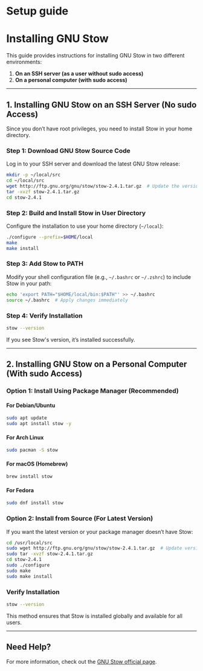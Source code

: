 # Setup guide

# Installing GNU Stow

This guide provides instructions for installing GNU Stow in two different environments:

1. **On an SSH server (as a user without sudo access)**
2. **On a personal computer (with sudo access)**

---

## 1. Installing GNU Stow on an SSH Server (No sudo Access)
Since you don’t have root privileges, you need to install Stow in your home directory.

### Step 1: Download GNU Stow Source Code
Log in to your SSH server and download the latest GNU Stow release:
```bash
mkdir -p ~/local/src
cd ~/local/src
wget http://ftp.gnu.org/gnu/stow/stow-2.4.1.tar.gz  # Update the version if needed
tar -xvzf stow-2.4.1.tar.gz
cd stow-2.4.1
```

### Step 2: Build and Install Stow in User Directory
Configure the installation to use your home directory (`~/local`):
```bash
./configure --prefix=$HOME/local
make
make install
```

### Step 3: Add Stow to PATH
Modify your shell configuration file (e.g., `~/.bashrc` or `~/.zshrc`) to include Stow in your path:
```bash
echo 'export PATH="$HOME/local/bin:$PATH"' >> ~/.bashrc
source ~/.bashrc  # Apply changes immediately
```

### Step 4: Verify Installation
```bash
stow --version
```
If you see Stow's version, it’s installed successfully.

---

## 2. Installing GNU Stow on a Personal Computer (With sudo Access)

### Option 1: Install Using Package Manager (Recommended)
#### For Debian/Ubuntu
```bash
sudo apt update
sudo apt install stow -y
```
#### For Arch Linux
```bash
sudo pacman -S stow
```
#### For macOS (Homebrew)
```bash
brew install stow
```
#### For Fedora
```bash
sudo dnf install stow
```

### Option 2: Install from Source (For Latest Version)
If you want the latest version or your package manager doesn’t have Stow:
```bash
cd /usr/local/src
sudo wget http://ftp.gnu.org/gnu/stow/stow-2.4.1.tar.gz  # Update version if needed
sudo tar -xvzf stow-2.4.1.tar.gz
cd stow-2.4.1
sudo ./configure
sudo make
sudo make install
```

### Verify Installation
```bash
stow --version
```

This method ensures that Stow is installed globally and available for all users.

---

## Need Help?
For more information, check out the [GNU Stow official page](https://www.gnu.org/software/stow/).


